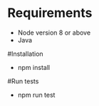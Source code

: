 # Requirements
- Node version 8 or above
- Java

#Installation
- npm install

#Run tests
- npm run test